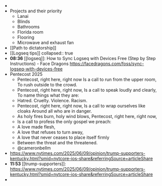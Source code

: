 -
- Projects and their priority
	- Lanai
	- Blinds
	- Bathrooms
	- Florida room
	- Flooring
	- Microwave and exhaust fan
- [[Path to dictatorship]]
- [[Logseq tips]]
  collapsed:: true
- **08:36** [[logseq]]: How to Sync Logseq with Devices Free (Step by Step Instructions) - Face Dragons https://facedragons.com/foss/sync-logseq-with-devices-free
- Pentecost 2025
	- Pentecost, right here, right now Is a call to run from the upper room, To rush outside to the crowd.
	- Pentecost, right here, right now, Is a call to speak loudly and clearly, To name things what they are:
	- Hatred. Cruelty. Violence. Racism.
	- Pentecost, right here, right now, Is a call to wrap ourselves like cloaks Around all who are in danger.
	- As holy fires burn, holy wind blows, Pentecost, right here, right now,
	- Is a call to profess the only gospel we preach:
	- A love made flesh,
	- A love that refuses to turn away,
	- A love that never ceases to place itself firmly
	- Between the threat and the threatened.
	- @cameronbellm
- https://www.nytimes.com/2025/06/09/opinion/trump-supporters-kentucky.html?smid=nytcore-ios-share&referringSource=articleShare
- **11:53** [[trump-supporters]]: https://www.nytimes.com/2025/06/09/opinion/trump-supporters-kentucky.html?smid=nytcore-ios-share&referringSource=articleShare
-